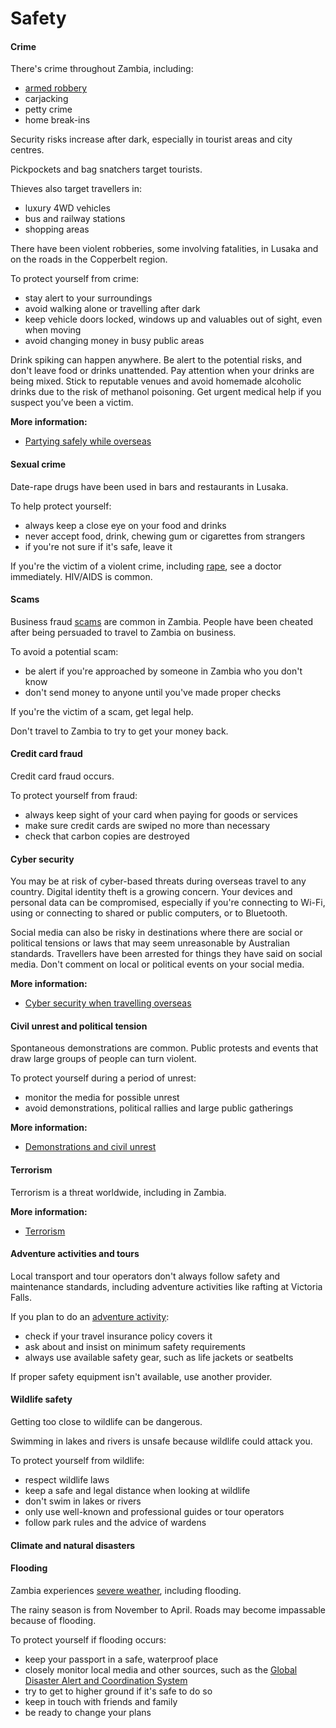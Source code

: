 # Safety

#### Crime

There's crime throughout Zambia, including:

* [armed robbery](https://www.smartraveller.gov.au/before-you-go/safety/theft-robbery)
* carjacking
* petty crime
* home break-ins

Security risks increase after dark, especially in tourist areas and city centres.

Pickpockets and bag snatchers target tourists.

Thieves also target travellers in:

* luxury 4WD vehicles
* bus and railway stations
* shopping areas

There have been violent robberies, some involving fatalities, in Lusaka and on the roads in the Copperbelt region.

To protect yourself from crime:

* stay alert to your surroundings
* avoid walking alone or travelling after dark
* keep vehicle doors locked, windows up and valuables out of sight, even when moving
* avoid changing money in busy public areas

Drink spiking can happen anywhere. Be alert to the potential risks, and don't leave food or drinks unattended. Pay attention when your drinks are being mixed. Stick to reputable venues and avoid homemade alcoholic drinks due to the risk of methanol poisoning. Get urgent medical help if you suspect you’ve been a victim.

**More information:**

* [Partying safely while overseas](https://www.smartraveller.gov.au/before-you-go/safety/partying)

#### Sexual crime

Date-rape drugs have been used in bars and restaurants in Lusaka.

To help protect yourself:

* always keep a close eye on your food and drinks
* never accept food, drink, chewing gum or cigarettes from strangers
* if you're not sure if it's safe, leave it

If you're the victim of a violent crime, including [rape](https://www.smartraveller.gov.au/before-you-go/safety/sexual-assault), see a doctor immediately. HIV/AIDS is common.

#### Scams

Business fraud [scams](https://www.smartraveller.gov.au/before-you-go/safety/scams) are common in Zambia. People have been cheated after being persuaded to travel to Zambia on business.

To avoid a potential scam:

* be alert if you're approached by someone in Zambia who you don't know
* don't send money to anyone until you've made proper checks

If you're the victim of a scam, get legal help.

Don't travel to Zambia to try to get your money back.

#### Credit card fraud

Credit card fraud occurs.

To protect yourself from fraud:

* always keep sight of your card when paying for goods or services
* make sure credit cards are swiped no more than necessary
* check that carbon copies are destroyed

#### Cyber security

You may be at risk of cyber-based threats during overseas travel to any country. Digital identity theft is a growing concern. Your devices and personal data can be compromised, especially if you're connecting to Wi-Fi, using or connecting to shared or public computers, or to Bluetooth.

Social media can also be risky in destinations where there are social or political tensions or laws that may seem unreasonable by Australian standards. Travellers have been arrested for things they have said on social media. Don't comment on local or political events on your social media.

**More information:**

* [Cyber security when travelling overseas](https://www.smartraveller.gov.au/before-you-go/staying-safe/cyber-security)

#### Civil unrest and political tension

Spontaneous demonstrations are common. Public protests and events that draw large groups of people can turn violent.

To protect yourself during a period of unrest:

* monitor the media for possible unrest
* avoid demonstrations, political rallies and large public gatherings

**More information:**

* [Demonstrations and civil unrest](/before-you-go/safety/protests-civil-unrest "Protests and civil unrest")

#### Terrorism

Terrorism is a threat worldwide, including in Zambia.

**More information:**

* [Terrorism](/before-you-go/safety/terrorism "Terrorism")

#### Adventure activities and tours

Local transport and tour operators don't always follow safety and maintenance standards, including adventure activities like rafting at Victoria Falls.

If you plan to do an [adventure activity](https://www.smartraveller.gov.au/before-you-go/activities/adventure):

* check if your travel insurance policy covers it
* ask about and insist on minimum safety requirements
* always use available safety gear, such as life jackets or seatbelts

If proper safety equipment isn't available, use another provider.

#### Wildlife safety

Getting too close to wildlife can be dangerous.

Swimming in lakes and rivers is unsafe because wildlife could attack you.

To protect yourself from wildlife:

* respect wildlife laws
* keep a safe and legal distance when looking at wildlife
* don't swim in lakes or rivers
* only use well-known and professional guides or tour operators
* follow park rules and the advice of wardens

#### Climate and natural disasters

#### Flooding

Zambia experiences [severe weather](https://www.smartraveller.gov.au/while-youre-away/crisis-or-emergency/severe-weather-incident), including flooding.

The rainy season is from November to April. Roads may become impassable because of flooding.

To protect yourself if flooding occurs:

* keep your passport in a safe, waterproof place
* closely monitor local media and other sources, such as the [Global Disaster Alert and Coordination System](http://gdacs.org/)
* try to get to higher ground if it's safe to do so
* keep in touch with friends and family
* be ready to change your plans